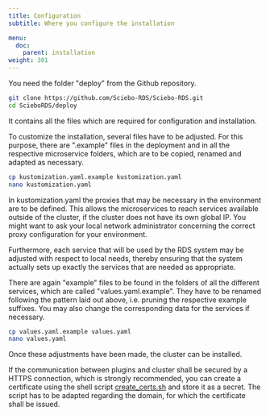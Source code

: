 ```yaml
---
title: Configuration
subtitle: Where you configure the installation

menu:
  doc:
    parent: installation
weight: 301
---
```



You need the folder "deploy" from the Github repository.

```bash
git clone https://github.com/Sciebo-RDS/Sciebo-RDS.git
cd ScieboRDS/deploy
```

It contains all the files which are required for configuration and installation.

To customize the installation, several files have to be adjusted. For this purpose, there are ".example" files in the deployment and in all the respective microservice folders, which are to be copied, renamed and adapted as necessary.

```bash
cp kustomization.yaml.example kustomization.yaml
nano kustomization.yaml
```

In kustomization.yaml the proxies that may be necessary in the environment are to be defined. This allows the microservices to reach services available outside of the cluster, if the cluster does not have its own global IP. You might want to ask your local network administrator concerning the correct proxy configuration for your environment. 

Furthermore, each service that will be used by the RDS system may be adjusted with respect to local needs, thereby ensuring that the system actually sets up exactly the services that are needed as appropriate.

There are again "example" files to be found in the folders of all the different services, which are called "values.yaml.example". They have to be renamed following the pattern laid out above, i.e. pruning the respective example suffixes. You may also change the corresponding data for the services if necessary.

```bash
cp values.yaml.example values.yaml
nano values.yaml
```

Once these adjustments have been made, the cluster can be installed.

If the communication between plugins and cluster shall be secured by a HTTPS connection, which is strongly recommended, you can create a certificate using the shell script [create_certs.sh](https://github.com/Sciebo-RDS/Sciebo-RDS/blob/master/deploy/create_certs.sh) and store it as a secret. The script has to be adapted regarding the domain, for which the certificate shall be issued.
